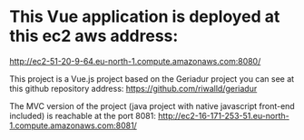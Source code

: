 # This Vue application is deployed at this ec2 aws address:
http://ec2-51-20-9-64.eu-north-1.compute.amazonaws.com:8080/

This project is a Vue.js  project based on the Geriadur project you can see at this github repository address:
https://github.com/riwalld/geriadur


The MVC version of the project (java project with native javascript front-end included) is reachable at the port 8081:
http://ec2-16-171-253-51.eu-north-1.compute.amazonaws.com:8081/